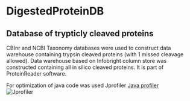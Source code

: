 # DigestedProteinDB

## Database of trypticly cleaved proteins
CBInr and NCBI Taxonomy databases were used to construct data warehouse containing trypsin cleaved proteins (with 1 missed cleavage allowed). Data warehouse based on Infobright column store was constructed containing all in silico cleaved proteins. It is part of ProteinReader software. 

For optimization of java code was used Jprofiler
[Java profiler](https://www.ej-technologies.com/products/jprofiler/overview.html "Jprofiler")  
![Jprofiler](http://www.ej-technologies.com/images/product_banners/jprofiler_large.png "JPROFILER") 

